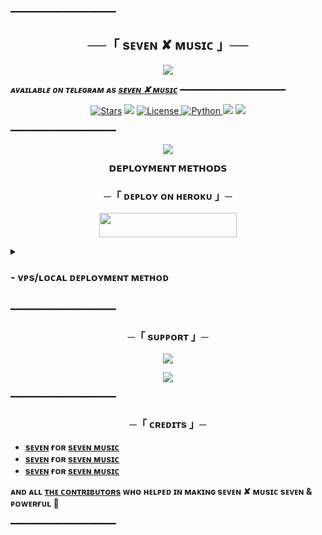━━━━━━━━━━━━━━━━━━━━

<h2 align="center">
    ──「 ѕᴇᴠᴇɴ ✘ ᴍᴜsɪᴄ 」──
</h2>

<p align="center">
  <img src="https://telegra.ph/file/d41f8fe2d56dd219fba47.jpg">
</p>

_**ᴀᴠᴀɪʟᴀʙʟᴇ ᴏɴ ᴛᴇʟᴇɢʀᴀᴍ ᴀs [ѕᴇᴠᴇɴ ✘ ᴍᴜsɪᴄ](https://t.me/EE_20)**_
━━━━━━━━━━━━━━━━━━━━

<p align="center">
<a href="https://github.com/VENOM7XxX/MUSIC_SEVEN/stargazers"><img src="https://img.shields.io/github/stars/VENOM7XxX/MUSIC_SEVEN?color=black&logo=github&logoColor=black&style=for-the-badge" alt="Stars" /></a>
<a href="https://github.com/VENOM7XxX/MUSIC_SEVEN/network/members"> <img src="https://img.shields.io/github/forks/VENOM7XxX/MUSIC_SEVEN?color=black&logo=github&logoColor=black&style=for-the-badge" /></a>
<a href="https://github.com/VENOM7XxX/MUSIC_SEVEN/blob/master/LICENSE"> <img src="https://img.shields.io/badge/License-MIT-blueviolet?style=for-the-badge" alt="License" /> </a>
<a href="https://www.python.org/"> <img src="https://img.shields.io/badge/Written%20in-Python-skyblue?style=for-the-badge&logo=python" alt="Python" /> </a>
<a href="https://pypi.org/project/Pyrogram/"> <img src="https://img.shields.io/pypi/v/pyrogram?color=white&label=pyrogram&logo=python&logoColor=blue&style=for-the-badge" /></a>
<a href="https://github.com/VENOM7XxX/MUSIC_SEVEN/commits/VENOM7XxX"> <img src="https://img.shields.io/github/last-commit/VENOM7XxX/MUSIC_SEVEN?color=black&logo=github&logoColor=black&style=for-the-badge" /></a>
</p>

━━━━━━━━━━━━━━━━━━━━

<p align="center">
  <img src="https://telegra.ph/file/e1ca90fe34e9640e0248b.jpg">
</p>

<p align="center">
<b>𝗗𝗘𝗣𝗟𝗢𝗬𝗠𝗘𝗡𝗧 𝗠𝗘𝗧𝗛𝗢𝗗𝗦</b>
</p>

<h3 align="center">
    ─「 ᴅᴇᴩʟᴏʏ ᴏɴ ʜᴇʀᴏᴋᴜ 」─
</h3>

<p align="center"><a href="https://dashboard.heroku.com/new?template=https://github.VENOM7XxX/MUSIC_SEVEN"> <img src="https://img.shields.io/badge/Deploy%20On%20Heroku-black?style=for-the-badge&logo=heroku" width="220" height="38.45"/></a></p>

<details>
<summary><h3>
- <b> ᴠᴘs/ʟᴏᴄᴀʟ ᴅᴇᴘʟᴏʏᴍᴇɴᴛ ᴍᴇᴛʜᴏᴅ </b>
</h3></summary>

- Get your [Necessary Variables](https://github.com/VENOM7XxX/MUSIC_SEVEN/blob/master/sample.env)
- Upgrade and Update by :
`sudo apt-get update && sudo apt-get upgrade -y`
- Install required packages by :
`sudo apt-get install python3-pip ffmpeg -y`
- Install pip by :
`sudo pip3 install -U pip`
- Install node by :
`curl -fssL https://deb.nodesource.com/setup_18.x | sudo -E bash - && sudo apt-get install nodejs -y && npm i -g npm`
- Clone the repository by :
`git clone https://github.com/VENOM7XxX/MUSIC_SEVEN && cd MUSIC_SEVEN`
- Install requirements by :
`pip3 install -U -r requirements.txt`
- Fill your variables in the env by :
`vi sample.env`<br>
Press `I` on the keyboard for editing env<br>
Press `Ctrl+C` when you're done with editing env and `:wq` to save the env<br>
- Rename the env file by :
`mv sample.env .env`
- Install tmux to keep running your bot when you close the terminal by :
`sudo apt install tmux && tmux`
- Finally run the bot by :
`bash fallen`
- For getting out from tmux session<br>
Press `Ctrl+b` and then `d`

<p align="center">
  <img src="https://telegra.ph/file/e1ca90fe34e9640e0248b.jpg">
</p>

</details>

━━━━━━━━━━━━━━━━━━━━
<h3 align="center">
    ─「 sᴜᴩᴩᴏʀᴛ 」─
</h3>

<p align="center">
<a href="https://telegram.me/EE_47"><img src="https://img.shields.io/badge/-Support%20Group-blue.svg?style=for-the-badge&logo=Telegram"></a>
</p>
<p align="center">
<a href="https://telegram.me/EE_20"><img src="https://img.shields.io/badge/-Support%20Channel-blue.svg?style=for-the-badge&logo=Telegram"></a>
</p>

━━━━━━━━━━━━━━━━━━━━

<h3 align="center">
    ─「 ᴄʀᴇᴅɪᴛs 」─
</h3>

- <b>[ѕᴇᴠᴇɴ](https://github.com/VENOM7XxX)  ғᴏʀ  [ѕᴇᴠᴇɴ ᴍᴜsɪᴄ](https://github.com/VENOM7XxX/MUSIC_SEVEN) </b>
- <b>[ѕᴇᴠᴇɴ](https://github.com/VENOM7XxX)  ғᴏʀ  [ѕᴇᴠᴇɴ ᴍᴜsɪᴄ](https://github.com/VENOM7XxX/MUSIC_SEVEN) </b>
- <b>[ѕᴇᴠᴇɴ](https://github.com/VENOM7XxX)  ғᴏʀ  [ѕᴇᴠᴇɴ ᴍᴜsɪᴄ](https://github.com/VENOM7XxX/MUSIC_SEVEN) </b>

<b>ᴀɴᴅ ᴀʟʟ [ᴛʜᴇ ᴄᴏɴᴛʀɪʙᴜᴛᴏʀs](https://github.com/VENOM7XxX/MUSIC_SEVEN/graphs/contributors) ᴡʜᴏ ʜᴇʟᴩᴇᴅ ɪɴ ᴍᴀᴋɪɴɢ ѕᴇᴠᴇɴ ✘ ᴍᴜsɪᴄ ѕᴇᴠᴇɴ & ᴩᴏᴡᴇʀғᴜʟ 🖤 </b>

━━━━━━━━━━━━━━━━━━━━
